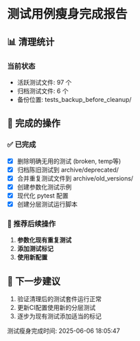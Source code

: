 # 测试用例瘦身完成报告

## 📊 清理统计

### 当前状态
- 活跃测试文件: 97 个
- 归档测试文件: 6 个
- 备份位置: tests_backup_before_cleanup/

## 🎯 完成的操作

### ✅ 已完成
- [x] 删除明确无用的测试 (broken, temp等)
- [x] 归档陈旧测试到 archive/deprecated/
- [x] 合并重复测试文件到 archive/old_versions/
- [x] 创建参数化测试示例
- [x] 现代化 pytest 配置
- [x] 创建分层测试运行脚本

### 📝 推荐后续操作

1. **参数化现有重复测试**
2. **添加测试标记**
3. **使用新配置**

## 🚀 下一步建议

1. 验证清理后的测试套件运行正常
2. 更新CI配置使用新的分层测试
3. 逐步为现有测试添加适当的标记

测试瘦身完成时间: 2025-06-06 18:05:47
